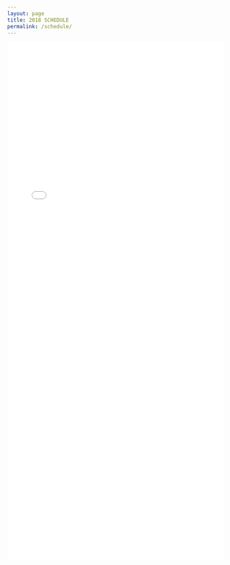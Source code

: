 ```yaml
---
layout: page
title: 2018 SCHEDULE
permalink: /schedule/
---
```

<iframe src="{{ site.url }}/assets/schedule.pdf" style="width: 100%; height:1200px; border: none;"></iframe>
